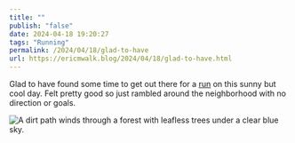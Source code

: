 ```yaml
---
title: ""
publish: "false"
date: 2024-04-18 19:20:27
tags: "Running"
permalink: /2024/04/18/glad-to-have
url: https://ericmwalk.blog/2024/04/18/glad-to-have.html
---
```


Glad to have found some time to get out there for a [run](https://strava.com/activities/11211104627) on this sunny but cool day. Felt pretty good so just rambled around the neighborhood with no direction or goals.

![A dirt path winds through a forest with leafless trees under a clear blue sky.](https://ericmwalk.blog/uploads/2024/img-8665.jpeg)